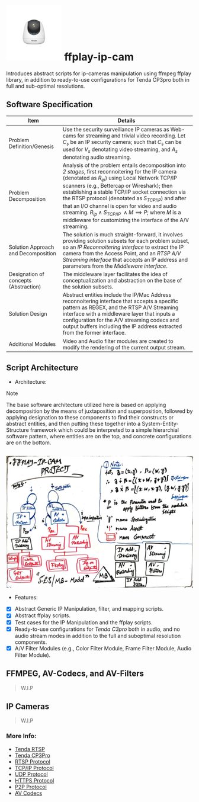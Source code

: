 # <img src="https://github.com/Electrostat-Lab/ffplay-ip-cam/blob/master/.assets/ip-cam.png" width=150 height=150/> ffplay-ip-cam

Introduces abstract scripts for ip-cameras manipulation using ffmpeg ffplay library, in addition to ready-to-use configurations for Tenda CP3pro both in full and sub-optimal resolutions.

## Software Specification
| Item |  Details |
|------|----------|
| Problem Definition/Genesis | Use the security surveillance IP cameras as Web-cams for streaming and trivial video recording. Let $C_s$ be an IP security camera; such that $C_s$ can be used for $V_s$ denotating video streaming, and $A_s$ denotating audio streaming. |
| Problem Decomposition | Analysis of the problem entails decomposition into _2 stages_, first reconnoitering for the IP camera (denotated as $R_{ip}$) using Local Network TCP/IP scanners (e.g., Bettercap or Wireshark); then establishing a stable TCP/IP socket connection via the RTSP protocol (denotated as $S_{TCP/IP}$) and after that an I/O channel is open for video and audio streaming. $R_{ip}\ \land\ S_{TCP/IP}\ \land M \implies P$; where $M$ is a middleware for customizing the interface of the A/V streaming. |
| Solution Approach and Decomposition | The solution is much straight-forward, it involves providing solution subsets for each problem subset, so an _IP Reconnoitering interface_ to extract the IP camera from the Access Point, and an _RTSP A/V Streaming interface_ that accepts an IP address and parameters from the _Middleware interface_. |
| Designation of concepts (Abstraction) | The middleware layer facilitates the idea of conceptualization and abstraction on the base of the solution subsets. |
| Solution Design | Abstract entities include the IP/Mac Address reconnoitering interface that accepts a specific pattern as REGEX, and the RTSP A/V Streaming interface with a middleware layer that inputs a configuration for the A/V streaming codecs and output buffers including the IP address extracted from the former interface.  |
| Additional Modules | Video and Audio filter modules are created to modify the rendering of the current output stream. |

## Script Architecture 
* Architecture:
> [!NOTE] 
> The base software architecture utilized here is based on applying decomposition by the means of juxtaposition and superposition, followed by applying designation to these components to find their constructs or abstract entities, and then putting these together into a System-Entity-Structure framework which could be interpreted to a simple hierarchial software pattern, where entities are on the top, and concrete configurations are on the bottom.

```mermaid
```

<img src="https://github.com/Electrostat-Lab/ffplay-ip-cam/blob/master/.assets/SES-ffplay-ip.jpeg"/>

* Features:
- [x] Abstract Generic IP Manipulation, filter, and mapping scripts.
- [x] Abstract ffplay scripts.
- [x] Test cases for the IP Manipulation and the ffplay scripts.
- [x] Ready-to-use configurations for _Tenda C3pro_ both in audio, and no audio stream modes in addition to the full and suboptimal resolution components.
- [x] A/V Filter Modules (e.g., Color Filter Module, Frame Filter Module, Audio Filter Module).

## FFMPEG, AV-Codecs, and AV-Filters
> W.I.P

## IP Cameras 
> W.I.P

### More Info:
- [Tenda RTSP](https://www.tendacn.com/faq/3692.html)
- [Tenda CP3Pro](https://www.tendacn.com/product/specification/CP3Pro.html)
- [RTSP Protocol](https://en.wikipedia.org/wiki/Real-Time_Streaming_Protocol)
- [TCP/IP Protocol](https://en.wikipedia.org/wiki/Transmission_Control_Protocol)
- [UDP Protocol](https://en.wikipedia.org/wiki/User_Datagram_Protocol)
- [HTTPS Protocol]()
- [P2P Protocol]()
- [AV Codecs]()
